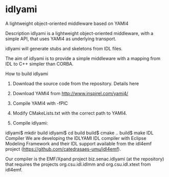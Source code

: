 # idlyami
A lightweight object-oriented middleware based on YAMI4

Description
idlyami is a lightweight object-oriented middleware, with a simple API, that uses YAMI4 as underlying transport.

idlyami will generate stubs and skeletons from IDL files.

The aim of idlyami is to provide a simple middleware with a mapping from IDL to C++ simpler than CORBA.

How to build idlyami
1. Download the source code from the repository. Details here

2. Download YAMI4 from http://www.inspirel.com/yami4/

3. Compile YAMI4 with -fPIC

4. Modify CMakeLists.txt with the correct path to YAMI4.

5. Compile idlyami:

idlyami$ mkdir build
idlyami$ cd build
build$ cmake ..
build$ make
IDL Compiler
We are developing the IDLYAMI IDL compiler with Eclipse Modeling Framework and their IDL support available from the idl4emf project (https://github.com/catedrasaes-umu/idl4emf).

Our compiler is the EMF/Xpand project biz.senac.idlyami (at the repository) that requires the projects org.csu.idl.idlmm and org.csu.idl.xtext from idl4emf.
